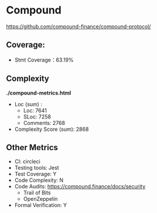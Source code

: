 # Compound

https://github.com/compound-finance/compound-protocol/

## Coverage:

* Stmt Coverage：63.19%

## Complexity

**./compound-metrics.html**

* Loc (sum) :   
  * Loc: 7641
  * SLoc: 7258
  * Comments: 2768
* Complexity Score (sum): 2868

## Other Metrics

* CI: circleci
* Testing tools: Jest
* Test Coverage: Y
* Code Complexity: N
* Code Audits: https://compound.finance/docs/security
  * Trail of Bits
  * OpenZeppelin 
* Formal Verification: Y
